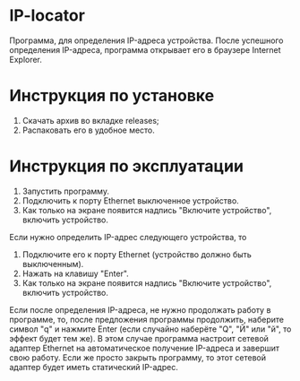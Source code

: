 # IP-locator
Программа, для определения IP-адреса устройства. После успешного определения IP-адреса, программа открывает его в браузере Internet Explorer.
# Инструкция по установке
1. Скачать архив во вкладке releases;
2. Распаковать его в удобное место.
# Инструкция по эксплуатации
1. Запустить программу.
2. Подключить к порту Ethernet выключенное устройство.
3. Как только на экране появится надпись "Включите устройство", включить устройство.

Если нужно определить IP-адрес следующего устройства, то
1. Подключите его к порту Ethernet (устройство должно быть выключенным).
2. Нажать на клавишу "Enter".
3. Как только на экране появится надпись "Включите устройство", включить устройство.

Если после определения IP-адреса, не нужно продолжать работу в программе, то, после предложения программы продолжить, наберите символ "q" и нажмите Enter (если случайно наберёте "Q", "Й" или "й", то эффект будет тем же). В этом случае программа настроит сетевой адаптер Ethernet на автоматическое получение IP-адреса и завершит свою работу. Если же просто закрыть программу, то этот сетевой адаптер будет иметь статический IP-адрес.
